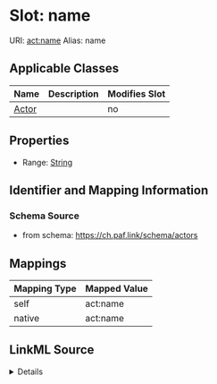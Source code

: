 

# Slot: name 



URI: [act:name](https://ch.paf.link/schema/actors/name)
Alias: name

<!-- no inheritance hierarchy -->





## Applicable Classes

| Name | Description | Modifies Slot |
| --- | --- | --- |
| [Actor](Actor.md) |  |  no  |







## Properties

* Range: [String](String.md)





## Identifier and Mapping Information







### Schema Source


* from schema: https://ch.paf.link/schema/actors




## Mappings

| Mapping Type | Mapped Value |
| ---  | ---  |
| self | act:name |
| native | act:name |




## LinkML Source

<details>
```yaml
name: name
from_schema: https://ch.paf.link/schema/actors
rank: 1000
alias: name
domain_of:
- Actor
range: string

```
</details>